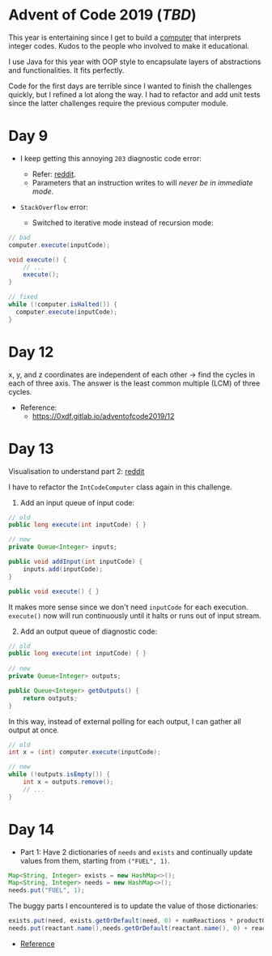 # Advent of Code 2019  (*TBD*)

This year is entertaining since I get to build a [computer](https://adventofcode.com/2019/day/9) that interprets integer codes.
Kudos to the people who involved to make it educational.

I use Java for this year with OOP style to encapsulate layers of abstractions and functionalities. It fits perfectly.

Code for the first days are terrible since I wanted to finish the challenges quickly, but I refined a lot along the way.
I had to refactor and add unit tests since the latter challenges require the previous computer module.


# Day 9

+ I keep getting this annoying `203` diagnostic code error:
  - Refer: [reddit](https://www.reddit.com/r/adventofcode/comments/e8aw9j/2019_day_9_part_1_how_to_fix_203_error/).
  - Parameters that an instruction writes to will *never be in immediate mode*.

+ `StackOverflow` error:
  + Switched to iterative mode instead of recursion mode:

```java
// bad 
computer.execute(inputCode);

void execute() { 
    // ...
    execute();
}

// fixed
while (!computer.isHalted()) {
  computer.execute(inputCode);
}
```

# Day 12

x, y, and z coordinates are independent of each other -> find the cycles in each of three axis. 
The answer is the least common multiple (LCM) of three cycles.

+ Reference:
  + https://0xdf.gitlab.io/adventofcode2019/12

# Day 13

Visualisation to understand part 2:  [reddit](https://www.reddit.com/r/adventofcode/comments/ea6htk/2019_d13_part_2_cl_xrender_solve/)

I have to refactor the `IntCodeComputer` class again in this challenge. 

1. Add an input queue of input code:

```java 
// old
public long execute(int inputCode) { }

// new
private Queue<Integer> inputs;

public void addInput(int inputCode) {
    inputs.add(inputCode);
}

public void execute() { }
```

It makes more sense since we don't need `inputCode` for each execution.
`execute()` now will run continuously until it halts or runs out of input stream.


2. Add an output queue of diagnostic code:
 
```java
// old
public long execute(int inputCode) { }
    
// new    
private Queue<Integer> outputs;

public Queue<Integer> getOutputs() {
    return outputs;
}
```

In this way, instead of external polling for each output, I can gather all output at once. 

```java 
// old
int x = (int) computer.execute(inputCode);

// new
while (!outputs.isEmpty()) {
    int x = outputs.remove();
    // ...
}
```


# Day 14

+ Part 1: Have 2 dictionaries of `needs` and `exists` and continually update values from them, starting from `("FUEL", 1)`.

```java
Map<String, Integer> exists = new HashMap<>();
Map<String, Integer> needs = new HashMap<>();
needs.put("FUEL", 1);
```

The buggy parts I encountered is to update the value of those dictionaries:

```java
exists.put(need, exists.getOrDefault(need, 0) + numReactions * productQuantity - needQuantity);
needs.put(reactant.name(),needs.getOrDefault(reactant.name(), 0) + reactant.quantity() * numReactions);
```

+ [Reference](https://0xdf.gitlab.io/adventofcode2019/14)